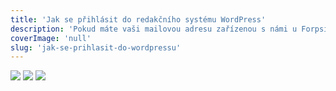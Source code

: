 ```yaml
---
title: 'Jak se přihlásit do redakčního systému WordPress'
description: 'Pokud máte vaši mailovou adresu zařízenou s námi u Forpsi a nechcete využívat Forpsi Webmail ale například poštovní klienty od Apple a Microsoft, dozvíte se v tomto článku jak.'
coverImage: 'null'
slug: 'jak-se-prihlasit-do-wordpressu'
---
```


<img src="https://src.studiodenali.cz/jak-se-prihlasit-do-wordpressu/1.png">
<img src="https://src.studiodenali.cz/jak-se-prihlasit-do-wordpressu/2.png">
<img src="https://src.studiodenali.cz/jak-se-prihlasit-do-wordpressu/3.png">
